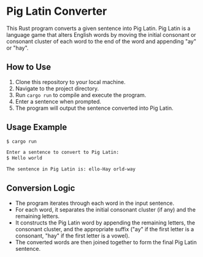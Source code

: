 # Pig Latin Converter

This Rust program converts a given sentence into Pig Latin. Pig Latin is a language game that alters English words by moving the initial consonant or consonant cluster of each word to the end of the word and appending "ay" or "hay".

## How to Use

1. Clone this repository to your local machine.
2. Navigate to the project directory.
3. Run `cargo run` to compile and execute the program.
4. Enter a sentence when prompted.
5. The program will output the sentence converted into Pig Latin.

## Usage Example

```bash
$ cargo run

Enter a sentence to convert to Pig Latin:
$ Hello world

The sentence in Pig Latin is: ello-Hay orld-way
```

## Conversion Logic

- The program iterates through each word in the input sentence.
- For each word, it separates the initial consonant cluster (if any) and the remaining letters.
- It constructs the Pig Latin word by appending the remaining letters, the consonant cluster, and the appropriate suffix ("ay" if the first letter is a consonant, "hay" if the first letter is a vowel).
- The converted words are then joined together to form the final Pig Latin sentence.
